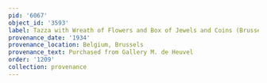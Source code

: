 ```yaml
---
pid: '6067'
object_id: '3593'
label: Tazza with Wreath of Flowers and Box of Jewels and Coins (Brussels)
provenance_date: '1934'
provenance_location: Belgium, Brussels
provenance_text: Purchased from Gallery M. de Heuvel
order: '1209'
collection: provenance
---
```

